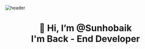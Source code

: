 ![header](https://capsule-render.vercel.app/api?type=wave&color=auto&height=300&section=header&text=Preferbaik&fontSize=70)

<div align=center><h1>👋 Hi, I’m @Sunhobaik <br> I'm Back - End Developer </h1></div>
